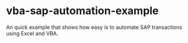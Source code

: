 # vba-sap-automation-example
An quick example that shows how easy is to automate SAP transactions using Excel and VBA.
